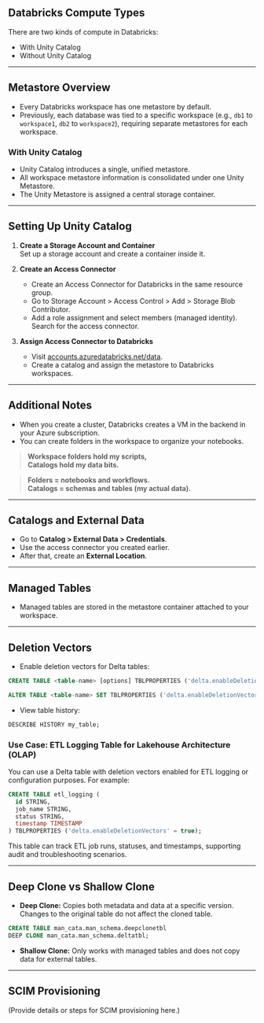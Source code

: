 

## Databricks Compute Types

There are two kinds of compute in Databricks:
- With Unity Catalog
- Without Unity Catalog

---

## Metastore Overview

- Every Databricks workspace has one metastore by default.
- Previously, each database was tied to a specific workspace (e.g., `db1` to `workspace1`, `db2` to `workspace2`), requiring separate metastores for each workspace.

### With Unity Catalog

- Unity Catalog introduces a single, unified metastore.
- All workspace metastore information is consolidated under one Unity Metastore.
- The Unity Metastore is assigned a central storage container.

---

## Setting Up Unity Catalog

1. **Create a Storage Account and Container**  
    Set up a storage account and create a container inside it.

2. **Create an Access Connector**  
    - Create an Access Connector for Databricks in the same resource group.
    - Go to Storage Account > Access Control > Add > Storage Blob Contributor.
    - Add a role assignment and select members (managed identity). Search for the access connector.

3. **Assign Access Connector to Databricks**  
    - Visit [accounts.azuredatabricks.net/data](https://accounts.azuredatabricks.net/data).
    - Create a catalog and assign the metastore to Databricks workspaces.

---

## Additional Notes

- When you create a cluster, Databricks creates a VM in the backend in your Azure subscription.
- You can create folders in the workspace to organize your notebooks.

> **Workspace folders hold my scripts,  
> Catalogs hold my data bits.**

> **Folders = notebooks and workflows.  
> Catalogs = schemas and tables (my actual data).**

---

## Catalogs and External Data

- Go to **Catalog > External Data > Credentials**.
- Use the access connector you created earlier.
- After that, create an **External Location**.

---

## Managed Tables

- Managed tables are stored in the metastore container attached to your workspace.

---

## Deletion Vectors

- Enable deletion vectors for Delta tables:

```sql
CREATE TABLE <table-name> [options] TBLPROPERTIES ('delta.enableDeletionVectors' = true);

ALTER TABLE <table-name> SET TBLPROPERTIES ('delta.enableDeletionVectors' = true);
```

- View table history:

```sql
DESCRIBE HISTORY my_table;
```

### Use Case: ETL Logging Table for Lakehouse Architecture (OLAP)

You can use a Delta table with deletion vectors enabled for ETL logging or configuration purposes. For example:

```sql
CREATE TABLE etl_logging (
  id STRING,
  job_name STRING,
  status STRING,
  timestamp TIMESTAMP
) TBLPROPERTIES ('delta.enableDeletionVectors' = true);
```

This table can track ETL job runs, statuses, and timestamps, supporting audit and troubleshooting scenarios.

---

## Deep Clone vs Shallow Clone

- **Deep Clone:** Copies both metadata and data at a specific version. Changes to the original table do not affect the cloned table.

```sql
CREATE TABLE man_cata.man_schema.deepclonetbl
DEEP CLONE man_cata.man_schema.deltatbl;
```

- **Shallow Clone:** Only works with managed tables and does not copy data for external tables.

---

## SCIM Provisioning

(Provide details or steps for SCIM provisioning here.)